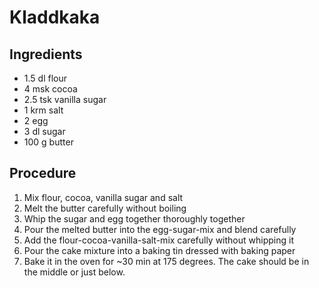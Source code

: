 # Kladdkaka
## Ingredients
- 1.5 dl flour
- 4 msk cocoa
- 2.5 tsk vanilla sugar
- 1 krm salt
- 2 egg
- 3 dl sugar
- 100 g butter
## Procedure
1. Mix flour, cocoa, vanilla sugar and salt
2. Melt the butter carefully without boiling
3. Whip the sugar and egg together thoroughly together
4. Pour the melted butter into the egg-sugar-mix and blend carefully
5. Add the flour-cocoa-vanilla-salt-mix carefully without whipping it
6. Pour the cake mixture into a baking tin dressed with baking paper
7. Bake it in the oven for ~30 min at 175 degrees. The cake should be in the middle or just below.
